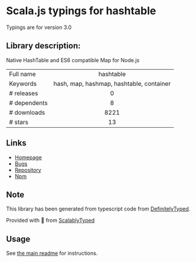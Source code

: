 
# Scala.js typings for hashtable

Typings are for version 3.0

## Library description:
Native HashTable and ES6 compatible Map for Node.js

|                    |                 |
| ------------------ | :-------------: |
| Full name          | hashtable |
| Keywords           | hash, map, hashmap, hashtable, container |
| # releases         | 0 |
| # dependents       | 8 |
| # downloads        | 8221 |
| # stars            | 13 |

## Links
- [Homepage](https://github.com/chad3814/node-hashtable#readme)
- [Bugs](https://github.com/chad3814/node-hashtable/issues)
- [Repository](https://github.com/chad3814/node-hashtable)
- [Npm](https://www.npmjs.com/package/hashtable)
    


## Note
This library has been generated from typescript code from [DefinitelyTyped](https://definitelytyped.org).

Provided with :purple_heart: from [ScalablyTyped](https://github.com/oyvindberg/ScalablyTyped)

## Usage
See [the main readme](../../readme.md) for instructions.


